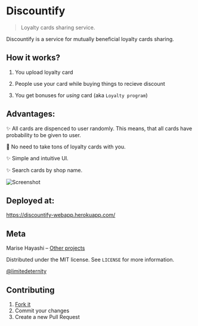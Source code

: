 # Discountify
> Loyalty cards sharing service.

Discountify is a service for mutually beneficial loyalty cards sharing.


## How it works?

1. You upload loyalty card

2. People use your card while buying things to recieve discount

3. You get bonuses for *using* card (aka `Loyalty program`)

## Advantages:

✨ All cards are dispenced to user randomly.
This means, that all cards have probability to be given to user.

🌚 No need to take tons of loyalty cards with you.

✨ Simple and intuitive UI.

✨ Search cards by shop name.

![Screenshot](http://i98.fastpic.ru/big/2017/1123/27/7fa0990ce9d12264ae06e4781d9fab27.png)

## Deployed at:

https://discountify-webapp.herokuapp.com/

## Meta

Marise Hayashi – [Other projects](https://limitedeternity.github.io/)

Distributed under the MIT license. See ``LICENSE`` for more information.

[@limitedeternity](https://github.com/limitedeternity)

## Contributing

1. [Fork it](https://github.com/limitedeternity/discountify/fork)
2. Commit your changes
3. Create a new Pull Request
